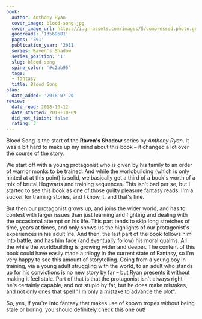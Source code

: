 ```yaml
---
book:
  author: Anthony Ryan
  cover_image: blood-song.jpg
  cover_image_url: https://i.gr-assets.com/images/S/compressed.photo.goodreads.com/books/1421573407l/13569581._SX98_.jpg
  goodreads: '13569581'
  pages: '591'
  publication_year: '2011'
  series: Raven's Shadow
  series_position: '1'
  slug: blood-song
  spine_color: '#c2ab95'
  tags:
  - fantasy
  title: Blood Song
plan:
  date_added: '2018-07-20'
review:
  date_read: 2018-10-12
  date_started: 2018-10-09
  did_not_finish: false
  rating: 3
---
```


Blood Song is the start of the **Raven's Shadow** series by *Anthony Ryan*. It was a bit hard to make up my mind about this book – it changed a lot over the course of the story.

We start off with a young protagonist who is given by his family to an order of warrior monks to be trained. And while the worldbuilding (which is only hinted at at this point) is solid, we basically get a third of a book's worth of a mix of brutal Hogwarts and training sequences. This isn't bad per se, but I started to see this book as one of those guilty pleasure fantasy reads: I'm a sucker for training stories, and I know it, and that's fine.

But then our protagonist grows up, and joins the wider world, and has to contest with larger issues than just learning and fighting and dealing with the occasional attempt on his life. This part tends to skip long stretches of time, years at times, and only shows us the highlights of our protagonist's experiences in his adult life. And then, the last part of the book follows him into battle, and has him face (and eventually follow) his moral qualms. All the while the worldbuilding is growing wider and deeper. The content of this book could have easily made a trilogy in the current state of Fantasy, so I'm very happy to see this amount of storytelling. Going from a young boy in training, via a young adult struggling with the world, to an adult who stands up for his convictions is no new story by far – but Ryan presents it without making it feel stale. Part of that is that the protagonist isn't always right – he's certainly capable, and not stupid by far, but he does make mistakes, and not only ones that spell "I'm only a mistake to advance the plot".

So, yes, if you're into fantasy that makes use of known tropes without being stale or boring, you should definitely check this one out!
